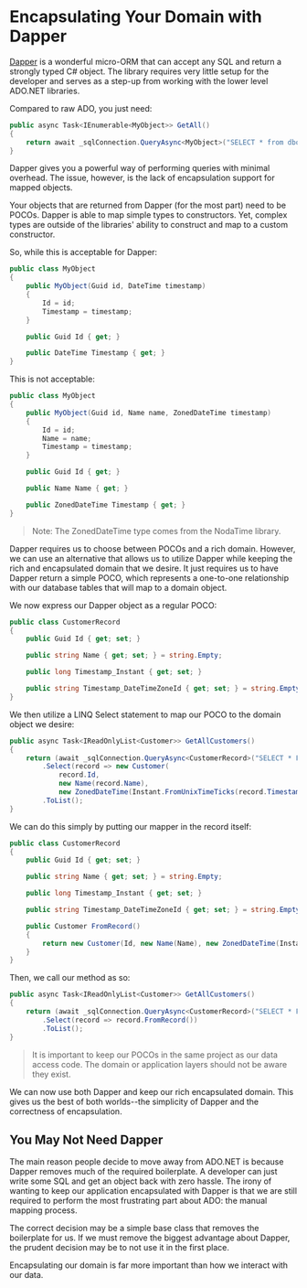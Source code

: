 # Encapsulating Your Domain with Dapper

[Dapper](https://github.com/DapperLib/Dapper) is a wonderful micro-ORM that can accept any SQL and return a strongly typed C# object. The library requires very little setup for the developer and serves as a step-up from working with the lower level ADO.NET libraries.

Compared to raw ADO, you just need:

```csharp
public async Task<IEnumerable<MyObject>> GetAll()
{
    return await _sqlConnection.QueryAsync<MyObject>("SELECT * from dbo.MyTable");
}
```

Dapper gives you a powerful way of performing queries with minimal overhead. The issue, however, is the lack of encapsulation support for mapped objects.

Your objects that are returned from Dapper (for the most part) need to be POCOs. Dapper is able to map simple types to constructors. Yet, complex types are outside of the libraries' ability to construct and map to a custom constructor.

So, while this is acceptable for Dapper:

```csharp
public class MyObject
{
    public MyObject(Guid id, DateTime timestamp)
    {
        Id = id;
        Timestamp = timestamp;
    }

    public Guid Id { get; }

    public DateTime Timestamp { get; }
}
```

This is not acceptable:

```csharp
public class MyObject
{
    public MyObject(Guid id, Name name, ZonedDateTime timestamp)
    {
        Id = id;
        Name = name;
        Timestamp = timestamp;
    }

    public Guid Id { get; }

    public Name Name { get; }

    public ZonedDateTime Timestamp { get; }
}
```

> Note: The ZonedDateTime type comes from the NodaTime library.

Dapper requires us to choose between POCOs and a rich domain. However, we can use an alternative that allows us to utilize Dapper while keeping the rich and encapsulated domain that we desire. It just requires us to have Dapper return a simple POCO, which represents a one-to-one relationship with our database tables that will map to a domain object.

We now express our Dapper object as a regular POCO:

```csharp
public class CustomerRecord
{
    public Guid Id { get; set; }

    public string Name { get; set; } = string.Empty;

    public long Timestamp_Instant { get; set; }

    public string Timestamp_DateTimeZoneId { get; set; } = string.Empty;
}
```

We then utilize a LINQ Select statement to map our POCO to the domain object we desire:

```csharp
public async Task<IReadOnlyList<Customer>> GetAllCustomers()
{
    return (await _sqlConnection.QueryAsync<CustomerRecord>("SELECT * FROM dbo.Customer"))
        .Select(record => new Customer(
            record.Id,
            new Name(record.Name),
            new ZonedDateTime(Instant.FromUnixTimeTicks(record.Timestamp_Instant), DateTimeZoneProviders.Bcl[record.Timestamp_DateTimeZoneId])))
        .ToList();
}
```

We can do this simply by putting our mapper in the record itself:

```csharp
public class CustomerRecord
{
    public Guid Id { get; set; }

    public string Name { get; set; } = string.Empty;

    public long Timestamp_Instant { get; set; }

    public string Timestamp_DateTimeZoneId { get; set; } = string.Empty;

    public Customer FromRecord()
    {
        return new Customer(Id, new Name(Name), new ZonedDateTime(Instant.FromUnixTimeTicks(Timestamp_Instant), DateTimeZoneProviders.Bcl[Timestamp_DateTimeZoneId]));
    }
}
```

Then, we call our method as so:

```csharp
public async Task<IReadOnlyList<Customer>> GetAllCustomers()
{
    return (await _sqlConnection.QueryAsync<CustomerRecord>("SELECT * FROM dbo.Customer"))
        .Select(record => record.FromRecord())
        .ToList();
}
```

> It is important to keep our POCOs in the same project as our data access code. The domain or application layers should not be aware they exist.

We can now use both Dapper and keep our rich encapsulated domain. This gives us the best of both worlds--the simplicity of Dapper and the correctness of encapsulation.

## You May Not Need Dapper

The main reason people decide to move away from ADO.NET is because Dapper removes much of the required boilerplate. A developer can just write some SQL and get an object back with zero hassle. The irony of wanting to keep our application encapsulated with Dapper is that we are still required to perform the most frustrating part about ADO: the manual mapping process.

The correct decision may be a simple base class that removes the boilerplate for us. If we must remove the biggest advantage about Dapper, the prudent decision may be to not use it in the first place.

Encapsulating our domain is far more important than how we interact with our data.
